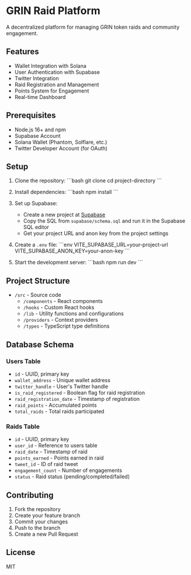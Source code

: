 # GRIN Raid Platform

A decentralized platform for managing GRIN token raids and community engagement.

## Features

- Wallet Integration with Solana
- User Authentication with Supabase
- Twitter Integration
- Raid Registration and Management
- Points System for Engagement
- Real-time Dashboard

## Prerequisites

- Node.js 16+ and npm
- Supabase Account
- Solana Wallet (Phantom, Solflare, etc.)
- Twitter Developer Account (for OAuth)

## Setup

1. Clone the repository:
\`\`\`bash
git clone <repository-url>
cd project-directory
\`\`\`

2. Install dependencies:
\`\`\`bash
npm install
\`\`\`

3. Set up Supabase:
   - Create a new project at [Supabase](https://supabase.com)
   - Copy the SQL from `supabase/schema.sql` and run it in the Supabase SQL editor
   - Get your project URL and anon key from the project settings

4. Create a `.env` file:
\`\`\`env
VITE_SUPABASE_URL=your-project-url
VITE_SUPABASE_ANON_KEY=your-anon-key
\`\`\`

5. Start the development server:
\`\`\`bash
npm run dev
\`\`\`

## Project Structure

- `/src` - Source code
  - `/components` - React components
  - `/hooks` - Custom React hooks
  - `/lib` - Utility functions and configurations
  - `/providers` - Context providers
  - `/types` - TypeScript type definitions

## Database Schema

### Users Table
- `id` - UUID, primary key
- `wallet_address` - Unique wallet address
- `twitter_handle` - User's Twitter handle
- `is_raid_registered` - Boolean flag for raid registration
- `raid_registration_date` - Timestamp of registration
- `raid_points` - Accumulated points
- `total_raids` - Total raids participated

### Raids Table
- `id` - UUID, primary key
- `user_id` - Reference to users table
- `raid_date` - Timestamp of raid
- `points_earned` - Points earned in raid
- `tweet_id` - ID of raid tweet
- `engagement_count` - Number of engagements
- `status` - Raid status (pending/completed/failed)

## Contributing

1. Fork the repository
2. Create your feature branch
3. Commit your changes
4. Push to the branch
5. Create a new Pull Request

## License

MIT
